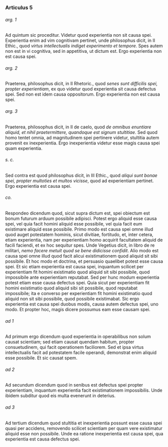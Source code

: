 ### Articulus 5

###### arg. 1
Ad quintum sic proceditur. Videtur quod experientia non sit causa spei. Experientia enim ad vim cognitivam pertinet, unde philosophus dicit, in II Ethic., quod *virtus intellectualis indiget experimento et tempore*. Spes autem non est in vi cognitiva, sed in appetitiva, ut dictum est. Ergo experientia non est causa spei.

###### arg. 2
Praeterea, philosophus dicit, in II Rhetoric., quod *senes sunt difficilis spei, propter experientiam*, ex quo videtur quod experientia sit causa defectus spei. Sed non est idem causa oppositorum. Ergo experientia non est causa spei.

###### arg. 3
Praeterea, philosophus dicit, in II de caelo, quod *de omnibus enuntiare aliquid, et nihil praetermittere, quandoque est signum stultitiae*. Sed quod homo tentet omnia, ad magnitudinem spei pertinere videtur, stultitia autem provenit ex inexperientia. Ergo inexperientia videtur esse magis causa spei quam experientia.

###### s. c.
Sed contra est quod philosophus dicit, in III Ethic., quod *aliqui sunt bonae spei, propter multoties et multos vicisse*, quod ad experientiam pertinet. Ergo experientia est causa spei.

###### co.
Respondeo dicendum quod, sicut supra dictum est, spei obiectum est bonum futurum arduum possibile adipisci. Potest ergo aliquid esse causa spei, vel quia facit homini aliquid esse possibile, vel quia facit eum existimare aliquid esse possibile. Primo modo est causa spei omne illud quod auget potestatem hominis, sicut divitiae, fortitudo, et, inter cetera, etiam experientia, nam per experientiam homo acquirit facultatem aliquid de facili faciendi, et ex hoc sequitur spes. Unde Vegetius dicit, in libro de re militari, *nemo facere metuit quod se bene didicisse confidit*. Alio modo est causa spei omne illud quod facit alicui existimationem quod aliquid sit sibi possibile. Et hoc modo et doctrina, et persuasio quaelibet potest esse causa spei. Et sic etiam experientia est causa spei, inquantum scilicet per experientiam fit homini existimatio quod aliquid sit sibi possibile, quod impossibile ante experientiam reputabat. Sed per hunc modum experientia potest etiam esse causa defectus spei. Quia sicut per experientiam fit homini existimatio quod aliquid sibi sit possibile, quod reputabat impossibile; ita e converso per experientiam fit homini existimatio quod aliquid non sit sibi possibile, quod possibile existimabat. Sic ergo experientia est causa spei duobus modis, causa autem defectus spei, uno modo. Et propter hoc, magis dicere possumus eam esse causam spei.

###### ad 1
Ad primum ergo dicendum quod experientia in operabilibus non solum causat scientiam; sed etiam causat quendam habitum, propter consuetudinem, qui facit operationem faciliorem. Sed et ipsa virtus intellectualis facit ad potestatem facile operandi, demonstrat enim aliquid esse possibile. Et sic causat spem.

###### ad 2
Ad secundum dicendum quod in senibus est defectus spei propter experientiam, inquantum experientia facit existimationem impossibilis. Unde ibidem subditur quod eis multa evenerunt in deterius.

###### ad 3
Ad tertium dicendum quod stultitia et inexperientia possunt esse causa spei quasi per accidens, removendo scilicet scientiam per quam vere existimatur aliquid esse non possibile. Unde ea ratione inexperientia est causa spei, qua experientia est causa defectus spei.

